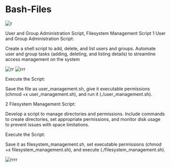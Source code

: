 # Bash-Files
![r](https://github.com/user-attachments/assets/c793ae2a-7507-46f4-9e48-f018a7b50803)

User and Group Administration Script, Filesystem Management Script
1
User and Group Administration Script:

Create a shell script to add, delete, and list users and groups.
Automate user and group tasks (adding, deleting, and listing details) to streamline access management on the system

![rr](https://github.com/user-attachments/assets/3e341c27-f923-4d36-a9c8-500ee2651327)
![rrr](https://github.com/user-attachments/assets/d2922738-5bda-4520-9e6a-c3008bd14496)


Execute the Script:

Save the file as user_management.sh, give it executable permissions (chmod +x user_management.sh), and run it (./user_management.sh).

2
Filesystem Management Script:

Develop a script to manage directories and permissions.
Include commands to create directories, set appropriate permissions, and monitor disk usage to prevent issues with space limitations.


Execute the Script:

Save it as filesystem_management.sh, set executable permissions (chmod +x filesystem_management.sh), and execute (./filesystem_management.sh).


![rrrr](https://github.com/user-attachments/assets/41144250-f19c-41ec-a7f5-0a5a22bd4f86)
